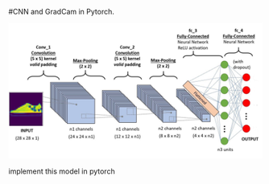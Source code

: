 #CNN and GradCam in Pytorch.

<img
src="img/download.png"
raw=true
alt="Model"
style="margin-right: 10px;"
/>

implement this model in pytorch

